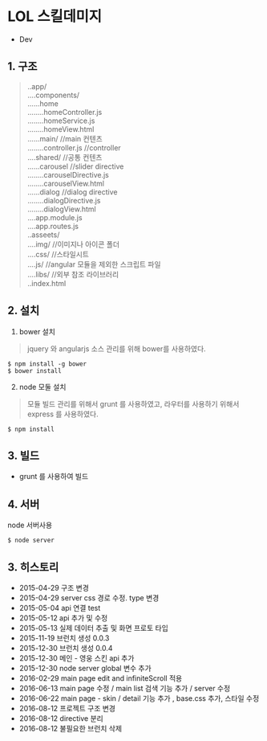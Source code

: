 # LOL 스킬데미지  
- Dev  

## 1. 구조  
> ..app/  
> ....components/  
> ......home  
> ........homeController.js  
> ........homeService.js  
> ........homeView.html    
> ......main/ //main 컨텐츠  
> ........controller.js //controller  
> ....shared/ //공통 컨텐츠  
> ......carousel //slider directive  
> ........carouselDirective.js  
> ........carouselView.html  
> ......dialog //dialog directive  
> ........dialogDirective.js  
> ........dialogView.html  
> ....app.module.js  
> ....app.routes.js  
> ..asseets/  
> ....img/ //이미지나 아이콘 폴더  
> ....css/ //스타일시트  
> ....js/ //angular 모듈을 제외한 스크립트 파일  
> ....libs/ //외부 참조 라이브러리  
> ..index.html  

## 2. 설치  
1) bower 설치  
> jquery 와 angularjs 소스 관리를 위해 bower를 사용하였다.  

```  
$ npm install -g bower  
$ bower install  
```  

2) node 모둘 설치  
> 모듈 빌드 관리를 위해서 grunt 를 사용하였고, 라우터를 사용하기 위해서 express 를 사용하였다.  

```  
$ npm install  
```

## 3. 빌드  
  * grunt 를 사용하여 빌드  

## 4. 서버  
node 서버사용  

```  
$ node server
```  

## 3. 히스토리  
  * 2015-04-29 구조 변경  
  * 2015-04-29 server css 경로 수정. type 변경  
  * 2015-05-04 api 연결 test  
  * 2015-05-12 api  추가 및 수정
  * 2015-05-13 실제 데이터 추출 및 화면 프로토 타입  
  * 2015-11-19 브런치 생성 0.0.3  
  * 2015-12-30 브런치 생성 0.0.4  
  * 2015-12-30 메인 - 영웅 스킨 api 추가  
  * 2015-12-30 node server global 변수 추가  
  * 2016-02-29 main page edit and infiniteScroll 적용  
  * 2016-06-13 main page 수정 / main list 검색 기능 추가 / server 수정  
  * 2016-06-22 main page - skin / detail 기능 추가  , base.css 추가, 스타일 수정  
  * 2016-08-12 프로젝트 구조 변경  
  * 2016-08-12 directive 분리  
  * 2016-08-12 불필요한 브런치 삭제  
